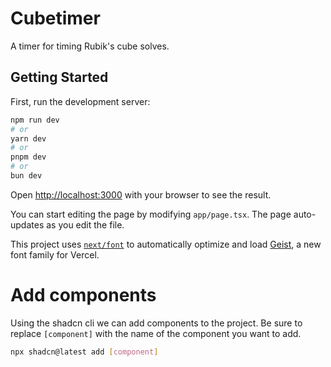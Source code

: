 # Cubetimer
A timer for timing Rubik's cube solves.

## Getting Started

First, run the development server:

```bash
npm run dev
# or
yarn dev
# or
pnpm dev
# or
bun dev
```

Open [http://localhost:3000](http://localhost:3000) with your browser to see the result.

You can start editing the page by modifying `app/page.tsx`. The page auto-updates as you edit the file.

This project uses [`next/font`](https://nextjs.org/docs/app/building-your-application/optimizing/fonts) to automatically optimize and load [Geist](https://vercel.com/font), a new font family for Vercel.

# Add components
Using the shadcn cli we can add components to the project. Be sure to replace `[component]` with the name of the component you want to add.
```bash
npx shadcn@latest add [component]
```